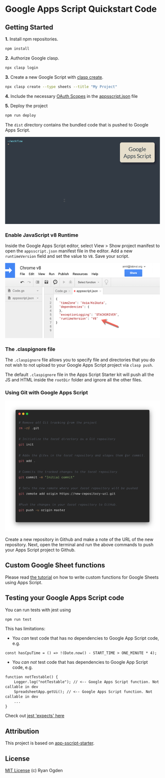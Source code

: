 # Google Apps Script Quickstart Code

## Getting Started

**1.** Install npm repositories.

```bash
npm install
```

**2.** Authorize Google clasp.

```bash
npx clasp login
```

**3.** Create a new Google Script with [clasp create](https://github.com/google/clasp?tab=readme-ov-file#create).

```bash
npx clasp create --type sheets --title "My Project"
```

**4.** Include the necessary [OAuth Scopes](./scopes.md) in the [appsscript.json](./appsscript.json) file

**5.** Deploy the project

```bash
npm run deploy
```

The `dist` directory contains the bundled code that is pushed to Google Apps Script.

![Google Apps Script - Setup Development Environment](images/npm-install.gif)

### Enable JavaScript v8 Runtime

Inside the Google Apps Script editor, select View > Show project manifest to open the `appsscript.json` manifest file in the editor. Add a new `runtimeVersion` field and set the value to `V8`. Save your script.

![Google Apps Script - v8 Runtime](images/apps-script-v8.png)

### The .claspignore file

The `.claspignore` file allows you to specify file and directories that you do not wish to not upload to your Google Apps Script project via `clasp push`.

The default `.claspignore` file in the Apps Script Starter kit will push all the JS and HTML inside the `rootDir` folder and ignore all the other files.

### Using Git with Google Apps Script

![Google Apps Script - Github](images/github-apps-script.png)

Create a new repository in Github and make a note of the URL of the new repository. Next, open the terminal and run the above commands to push your Apps Script project to Github.

## Custom Google Sheet functions

Please read [the tutorial](./FUNCTIONS.md) on how to write custom functions for Google Sheets using Apps Script.

## Testing your Google Apps Script code

You can run tests with jest using

```bash
npm run test
```

This has limitations:

- You _can_ test code that has no dependencies to Google App Script code, e.g.

```google-app-script
const hasCpuTime = () => !(Date.now() - START_TIME > ONE_MINUTE * 4);
```

- You _can not_ test code that has dependencies to Google App Script code, e.g.

```google-app-script
function notTestable() {
    Logger.log("notTestable"); // <-- Google Apps Script function. Not callable in dev
    SpreadsheetApp.getUi(); // <-- Google Apps Script function. Not callable in dev
    ...
}
```

Check out [jest 'expects' here](https://jestjs.io/docs/expect)

## Attribution

This project is based on [app-sscript-starter](https://github.com/labnol/apps-script-starter).

## License

[MIT License](https://github.com/labnol/gas-quickstart/blob/master/LICENSE) (c) Ryan Ogden
